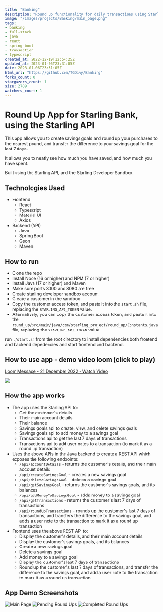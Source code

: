 ```yaml
---
title: "Banking"
description: "Round Up functionality for daily transactions using Starling Bank API - Divy Bramhecha"
image: "/images/projects/Banking/main_page.png"
tags: 
- banking
- full-stack
- java
- react
- spring-boot
- transaction
- typescript
created_at: 2022-12-19T12:54:25Z
updated_at: 2023-01-06T23:31:05Z
date: 2023-01-06T23:31:05Z
html_url: "https://github.com/TGDivy/Banking"
forks_count: 0
stargazers_count: 1
size: 2789
watchers_count: 1
---
```


# Round Up App for Starling Bank, using the Starling API

This app allows you to create savings goals and round up your purchases to the nearest pound, and transfer the difference to your savings goal for the last 7 days.

It allows you to neatly see how much you have saved, and how much you have spent.

Built using the Starling API, and the Starling Developer Sandbox.

## Technologies Used

* Frontend
  * React
  * Typescript
  * Material UI
  * Axios
* Backend (API)
  * Java
  * Spring Boot
  * Gson
  * Maven

## How to run

* Clone the repo
* Install Node (16 or higher) and NPM (7 or higher)
* Install Java (17 or higher) and Maven
* Make sure ports 3000 and 8080 are free
* Create starling developer sandbox account
* Create a customer in the sandbox
* Copy the customer access token, and paste it into the `start.sh` file, replacing the `STARLING_API_TOKEN` value.
* Alternatively, you can copy the customer access token, and paste it into the `round_up/src/main/java/com/starling_project/round_up/Constants.java` file, replacing the `STARLING_API_TOKEN` value.

run `./start.sh` from the root directory to install dependencies both frontend and backend depedencies and start frontend and backend.

## How to use app - demo video loom (click to play)

<a href="https://www.loom.com/share/e1fbd6827dc3450ab75ce9876ec562f6">
    <p>Loom Message - 21 December 2022 - Watch Video</p>
    
  </a>

[<img style="max-width:300px;" src="https://cdn.loom.com/sessions/thumbnails/e1fbd6827dc3450ab75ce9876ec562f6-with-play.gif">](https://www.loom.com/share/e1fbd6827dc3450ab75ce9876ec562f6)

## How the app works

* The app uses the Starling API to:
  * Get the customer's details
  * Their main account details
  * Their balance
  * Savings goals api to create, view, and delete savings goals
  * Savings goals api to add money to a savings goal
  * Transactions api to get the last 7 days of transactions
  * Transactions api to add user notes to a transaction (to mark it as a round up transaction)
* Uses the above APIs in the Java backend to create a REST API which exposes the following endpoints:
  * `/api/accountDetails` - returns the customer's details, and their main account details
  * `/api/createSavingsGoal` - creates a new savings goal
  * `/api/deleteSavingsGoal` - deletes a savings goal
  * `/api/getSavingsGoal` - returns the customer's savings goals, and its balances
  * `/api/addMoneyToSavingsGoal` - adds money to a savings goal
  * `/api/getTransactions` - returns the customer's last 7 days of transactions
  * `/api/roundUpTransactions` - rounds up the customer's last 7 days of transactions, and transfers the difference to the savings goal, and adds a user note to the transaction to mark it as a round up transaction
* Frontend uses the above REST API to:
  * Display the customer's details, and their main account details
  * Display the customer's savings goals, and its balances
  * Create a new savings goal
  * Delete a savings goal
  * Add money to a savings goal
  * Display the customer's last 7 days of transactions
  * Round up the customer's last 7 days of transactions, and transfer the difference to the savings goal, and add a user note to the transaction to mark it as a round up transaction.

## App Demo Screenshots

![Main Page](/images/projects/Banking/main_page.png)
![Pending Round Ups](/images/projects/Banking/pending_roundup.png)
![Completed Round Ups](/images/projects/Banking/completed_roundup.png)
